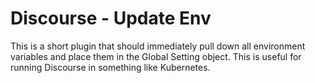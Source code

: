 # Discourse - Update Env
This is a short plugin that should immediately pull down all environment variables and place them in the Global Setting object. This is useful for running Discourse in something like Kubernetes.
